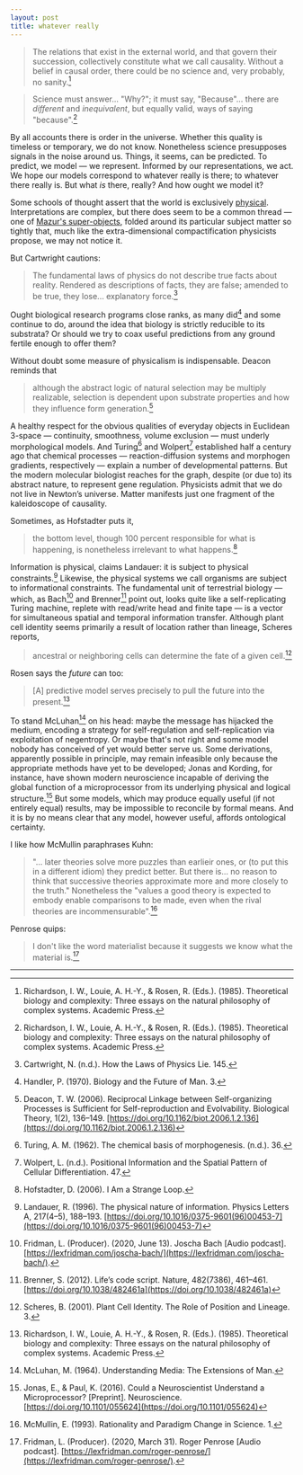 ```yaml
---
layout: post
title: whatever really
---
```


> The relations that exist in the external world, and that govern their succession, collectively constitute what we call causality. Without a belief in causal order, there could be no science and, very probably, no sanity.[^1]

> Science must answer... "Why?"; it must say, "Because"... there are *different* and *inequivalent*, but equally valid, ways of saying "because".[^1]

By all accounts there is order in the universe. Whether this quality is timeless or temporary, we do not know. Nonetheless science presupposes signals in the noise around us. Things, it seems, can be predicted. To predict, we model — we represent. Informed by our representations, we act. We hope our models correspond to whatever really is there; to whatever there really is. But what *is* there, really? And how ought we model it?

Some schools of thought assert that the world is exclusively [physical](https://en.wikipedia.org/wiki/Physicalism). Interpretations are complex, but there does seem to be a common thread &mdash; one of [Mazur's super-objects](http://abel.math.harvard.edu/~mazur/preprints/when_is_one.pdf), folded around its particular subject matter so tightly that, much like the extra-dimensional compactification physicists propose, we may not notice it.

But Cartwright cautions:

> The fundamental laws of physics do not describe true facts about reality. Rendered as descriptions of facts, they are false; amended to be true, they lose... explanatory force.[^2]

Ought biological research programs close ranks, as many did[^3] and some continue to do, around the idea that biology is strictly reducible to its substrata? Or should we try to coax useful predictions from any ground fertile enough to offer them?

Without doubt some measure of physicalism is indispensable. Deacon reminds that

> although the abstract logic of natural selection may be multiply realizable, selection is dependent upon substrate properties and how they influence form generation.[^4]

A healthy respect for the obvious qualities of everyday objects in Euclidean 3-space — continuity, smoothness, volume exclusion — must underly morphological models. And Turing[^5] and Wolpert[^6] established half a century ago that chemical processes — reaction-diffusion systems and morphogen gradients, respectively — explain a number of developmental patterns. But the modern molecular biologist reaches for the graph, despite (or due to) its abstract nature, to represent gene regulation. Physicists admit that we do not live in Newton’s universe. Matter manifests just one fragment of the kaleidoscope of causality.

Sometimes, as Hofstadter puts it,

> the bottom level, though 100 percent responsible for what is happening, is nonetheless irrelevant to what happens.[^7]

Information is physical, claims Landauer: it is subject to physical constraints.[^8] Likewise, the physical systems we call organisms are subject to informational constraints. The fundamental unit of terrestrial biology — which, as Bach[^9] and Brenner[^10] point out, looks quite like a self-replicating Turing machine, replete with read/write head and finite tape — is a vector for simultaneous spatial and temporal information transfer. Although plant cell identity seems primarily a result of location rather than lineage, Scheres reports,

> ancestral or neighboring cells can determine the fate of a given cell.[^11]

Rosen says the *future* can too:

> [A] predictive model serves precisely to pull the future into the present.[^1]

To stand McLuhan[^12] on his head: maybe the message has hijacked the medium, encoding a strategy for self-regulation and self-replication via exploitation of negentropy. Or maybe that's not right and some model nobody has conceived of yet would better serve us. Some derivations, apparently possible in principle, may remain infeasible only because the appropriate methods have yet to be developed; Jonas and Kording, for instance, have shown modern neuroscience incapable of deriving the global function of a microprocessor from its underlying physical and logical structure.[^13] But some models, which may produce equally useful (if not entirely equal) results, may be impossible to reconcile by formal means. And it is by no means clear that any model, however useful, affords ontological certainty.

I like how McMullin paraphrases Kuhn:

> "... later theories solve more puzzles than earlieir ones, or (to put this in a different idiom) they predict better. But there is... no reason to think that successive theories approximate more and more closely to the truth." Nonetheless the "values a good theory is expected to embody enable comparisons to be made, even when the rival theories are incommensurable".[^14]

Penrose quips:

> I don't like the word materialist because it suggests we know what the material is.[^15]

---

[^1]: Richardson, I. W., Louie, A. H.-Y., & Rosen, R. (Eds.). (1985). Theoretical biology and complexity: Three essays on the natural philosophy of complex systems. Academic Press.

[^2]: Cartwright, N. (n.d.). How the Laws of Physics Lie. 145.

[^3]: Handler, P. (1970). Biology and the Future of Man. 3.

[^4]: Deacon, T. W. (2006). Reciprocal Linkage between Self-organizing Processes is Sufficient for Self-reproduction and Evolvability. Biological Theory, 1(2), 136–149. [https://doi.org/10.1162/biot.2006.1.2.136](https://doi.org/10.1162/biot.2006.1.2.136)

[^5]: Turing, A. M. (1962). The chemical basis of morphogenesis. (n.d.). 36.

[^6]: Wolpert, L. (n.d.). Positional Information and the Spatial Pattern of Cellular Differentiation. 47.

[^7]: Hofstadter, D. (2006). I Am a Strange Loop.

[^8]: Landauer, R. (1996). The physical nature of information. Physics Letters A, 217(4–5), 188–193. [https://doi.org/10.1016/0375-9601(96)00453-7](https://doi.org/10.1016/0375-9601(96)00453-7)

[^9]: Fridman, L. (Producer). (2020, June 13). Joscha Bach [Audio podcast]. [https://lexfridman.com/joscha-bach/](https://lexfridman.com/joscha-bach/).

[^10]: Brenner, S. (2012). Life’s code script. Nature, 482(7386), 461–461. [https://doi.org/10.1038/482461a](https://doi.org/10.1038/482461a)

[^11]: Scheres, B. (2001). Plant Cell Identity. The Role of Position and Lineage. 3.

[^12]: McLuhan, M. (1964). Understanding Media: The Extensions of Man.

[^13]: Jonas, E., & Paul, K. (2016). Could a Neuroscientist Understand a Microprocessor? [Preprint]. Neuroscience. [https://doi.org/10.1101/055624](https://doi.org/10.1101/055624)

[^14]: McMullin, E. (1993). Rationality and Paradigm Change in Science. 1.

[^15]: Fridman, L. (Producer). (2020, March 31). Roger Penrose [Audio podcast]. [https://lexfridman.com/roger-penrose/](https://lexfridman.com/roger-penrose/).
